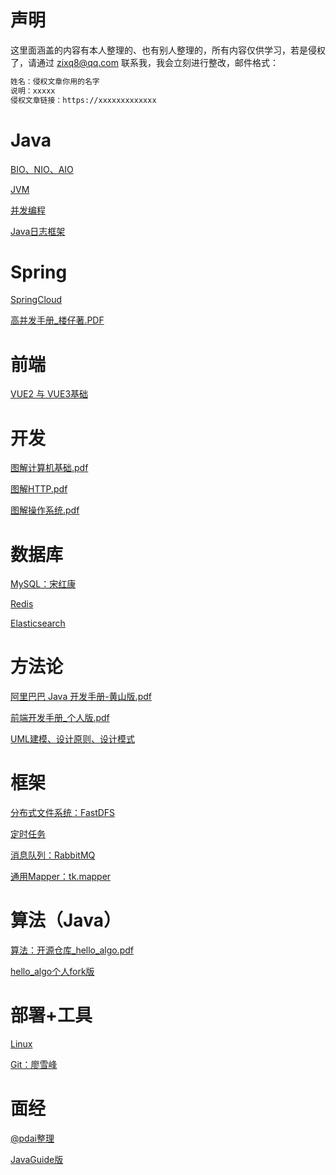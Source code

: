 # 声明
这里面涵盖的内容有本人整理的、也有别人整理的，所有内容仅供学习，若是侵权了，请通过 zixq8@qq.com 联系我，我会立刻进行整改，邮件格式：
```txt
姓名：侵权文章你用的名字
说明：xxxxx
侵权文章链接：https://xxxxxxxxxxxxx
```


# Java
[BIO、NIO、AIO](https://github.com/zixq-stack/Java-Note/blob/master/Java/BIO%E3%80%81NIO%E3%80%81AIO.md)

[JVM](https://github.com/zixq-stack/Java-Note/tree/master/Java/JVM%EF%BC%9AJava%E8%99%9A%E6%8B%9F%E6%9C%BA)

[并发编程](https://github.com/zixq-stack/Java-Note/tree/master/Java/%E5%B9%B6%E5%8F%91%E7%BC%96%E7%A8%8B)

[Java日志框架](https://github.com/zixq-stack/Java-Note/blob/master/Java/Java%20%E6%97%A5%E5%BF%97%E6%A1%86%E6%9E%B6%E6%95%B4%E7%90%86.md)







# Spring

[SpringCloud](https://github.com/zixq-stack/Java-Note/blob/master/Spring/SpringCloud%20%E6%95%B4%E5%90%88.md)

[高并发手册_楼仔著.PDF](https://github.com/zixq-stack/Java-Note/blob/master/Spring/%E9%AB%98%E5%B9%B6%E5%8F%91%E6%89%8B%E5%86%8C_%E6%A5%BC%E4%BB%94%E8%91%97.pdf)








# 前端
[VUE2 与 VUE3基础](https://github.com/zixq-stack/Java-Note/blob/master/%E5%89%8D%E7%AB%AF/Vue%E7%B3%BB%E5%88%97/Vue.md)







# 开发

[图解计算机基础.pdf](https://github.com/zixq-stack/Java-Note/blob/master/%E5%BC%80%E5%8F%91/%E5%9B%BE%E8%A7%A3%E8%AE%A1%E7%AE%97%E6%9C%BA%E5%9F%BA%E7%A1%80.pdf)

[图解HTTP.pdf](https://github.com/zixq-stack/Java-Note/blob/master/%E5%BC%80%E5%8F%91/%E5%9B%BE%E8%A7%A3HTTP.pdf)

[图解操作系统.pdf](https://github.com/zixq-stack/Java-Note/blob/master/%E5%BC%80%E5%8F%91/%E5%9B%BE%E8%A7%A3%E6%93%8D%E4%BD%9C%E7%B3%BB%E7%BB%9F.pdf)





# 数据库

[MySQL：宋红康](https://github.com/zixq-stack/Java-Note/tree/master/%E6%95%B0%E6%8D%AE%E5%BA%93/MySQL)

[Redis](https://github.com/zixq-stack/Java-Note/tree/master/%E6%95%B0%E6%8D%AE%E5%BA%93/Redis)

[Elasticsearch](https://github.com/zixq-stack/Java-Note/tree/master/%E6%95%B0%E6%8D%AE%E5%BA%93/ElasticSearch)








# 方法论
[阿里巴巴 Java 开发手册-黄山版.pdf](https://github.com/zixq-stack/Java-Note/blob/master/%E6%96%B9%E6%B3%95%E8%AE%BA/%E9%98%BF%E9%87%8C%E5%B7%B4%E5%B7%B4%20Java%20%E5%BC%80%E5%8F%91%E6%89%8B%E5%86%8C_%E9%BB%84%E5%B1%B1%E7%89%88.pdf)

[前端开发手册_个人版.pdf](https://github.com/zixq-stack/Java-Note/blob/master/%E6%96%B9%E6%B3%95%E8%AE%BA/%E5%89%8D%E7%AB%AF%E5%BC%80%E5%8F%91%E6%89%8B%E5%86%8C_%E4%B8%AA%E4%BA%BA%E7%BC%96%E5%86%99%E7%89%88.pdf)

[UML建模、设计原则、设计模式](https://github.com/zixq-stack/Java-Note/blob/master/%E6%96%B9%E6%B3%95%E8%AE%BA/UML%E3%80%81%E8%AE%BE%E8%AE%A1%E5%8E%9F%E5%88%99%E3%80%81%E8%AE%BE%E8%AE%A1%E6%A8%A1%E5%BC%8F.md)







# 框架
[分布式文件系统：FastDFS](https://github.com/zixq-stack/Java-Note/tree/master/%E6%A1%86%E6%9E%B6/%E5%88%86%E5%B8%83%E5%BC%8F%E6%96%87%E4%BB%B6%E7%B3%BB%E7%BB%9F)

[定时任务](https://github.com/zixq-stack/Java-Note/tree/master/%E6%A1%86%E6%9E%B6/%E5%AE%9A%E6%97%B6%E4%BB%BB%E5%8A%A1)

[消息队列：RabbitMQ](https://github.com/zixq-stack/Java-Note/blob/master/%E6%A1%86%E6%9E%B6/%E6%B6%88%E6%81%AF%E9%98%9F%E5%88%97/RabbitMQ/rabbitMQ.md)

[通用Mapper：tk.mapper](https://github.com/zixq-stack/Java-Note/tree/master/%E6%A1%86%E6%9E%B6/%E9%80%9A%E7%94%A8Mapper)







# 算法（Java）

[算法：开源仓库_hello_algo.pdf](https://github.com/zixq-stack/Java-Note/blob/master/%E7%AE%97%E6%B3%95/hello-algo-1.0.0b4-zh-java.pdf)

[hello_algo个人fork版](https://github.com/zixq-stack/hello-algo)







# 部署+工具



[Linux](https://github.com/zixq-stack/Java-Note/tree/master/%E9%83%A8%E7%BD%B2%2B%E5%B7%A5%E5%85%B7/Linux)

[Git：廖雪峰](https://www.liaoxuefeng.com/wiki/896043488029600)



# 面经

[@pdai整理](https://www.pdai.tech/md/interview/x-interview.html)

[JavaGuide版](https://javaguide.cn/home.html)









